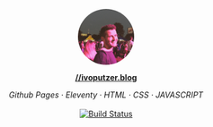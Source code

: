 <p align="center">
	<img src="_static/whoami/0.jpg" alt="Ivo von Putzer Reibegg Avatar" width="100" align="center" class="avatar" style="border-radius: 50%">
</p>

<p align="center">
  <a href="https://ivoputzer.blog">
    <strong>//ivoputzer.blog</strong>
  </a>
</p>

<p align="center">
  <em>Github Pages · Eleventy · HTML · CSS · JAVASCRIPT</em>
  <br>
  <br>
  <a href="https://actions-badge.atrox.dev/ivoputzer/ivoputzer.blog/goto?ref=master">
    <img alt="Build Status" src="https://img.shields.io/endpoint.svg?url=https%3A%2F%2Factions-badge.atrox.dev%2Fivoputzer%2Fivoputzer.blog%2Fbadge%3Fref%3Dmaster&style=for-the-badge" />
  </a>
</p>
<!--
## What is used?
- [x] Automatic Github Pages Deployment
- [x] Eleventy
- [x] Templating done with Nunjucks
- [ ] A good handful of SEO meta tags set up
- [ ] Sitemap generated automatically
- [ ] Pull in latest instagram posts on build (works with IFTTT to trigger a build)
- [ ] Use Jimp to create optimised versions of photos
- [ ] Support native dark mode
- [ ] Webmentions (Basic support, needs more work)
- [ ] Getting started
- [ ] Install dependencies

-->
## Getting started

#### Install dependencies
```bash
npm install
```
#### Start the development server
```bash
npm start
```
#### Generating a build
```bash
npm run build
```
